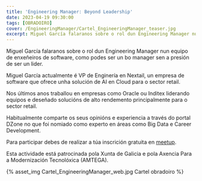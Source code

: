 ```yaml
---
title: 'Engineering Manager: Beyond Leadership'
date: 2023-04-19 09:30:00
tags: [OBRADOIRO]
cover: /EngineeringManager/Cartel_EngineeringManager_teaser.jpg
excerpt: Miguel García falaranos sobre o rol dun Engineering Manager nun equipo de enxeñeiros de software, como podes ser un bo manager sen a presión de ser un lider.
---
```


Miguel García falaranos sobre o rol dun Engineering Manager nun equipo de enxeñeiros de software, como podes ser un bo manager sen a presión de ser un lider.

Miguel García actualmente é VP de Enginería en Nextail, un empresa de software que ofrece unha solución de AI en Cloud para o sector retail.

Nos últimos anos traballou en empresas como Oracle ou Inditex liderando equipos e deseñado solucións de alto rendemento principalmente para o sector retail.

Habitualmente comparte os seus opinións e experiencia a través do portal DZone no que foi nomiado como experto en áreas como Big Data e Career Development.

Para participar debes de realizar a túa inscrición gratuita en [meetup](https://www.meetup.com/es-ES/aindustriosa/events/292975598/).

Esta actividade está patrocinada pola Xunta de Galicia e pola Axencia Para a Modernización Tecnolóxica (AMTEGA).


{% asset_img Cartel_EngineeringManager_web.jpg Cartel obradoiro %}
